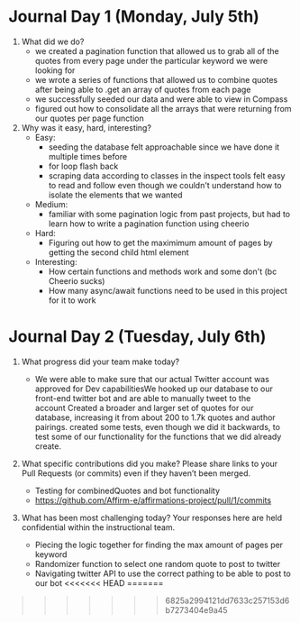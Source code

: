 # Journal Day 1 (Monday, July 5th)
1. What did we do? 
    - we created a pagination function that allowed us to grab all of the quotes from every page under the particular keyword we were looking for 
    - we wrote a series of functions that allowed us to combine quotes after being able to .get an array of quotes from each page 
    - we successfully seeded our data and were able to view in Compass 
    - figured out how to consolidate all the arrays that were returning from our quotes per page function
2. Why was it easy, hard, interesting? 
    - Easy: 
        - seeding the database felt approachable since we have done it multiple times before 
        - for loop flash back
        - scraping data according to classes in the inspect tools felt easy to read and follow even though we couldn't understand how to isolate the elements that we wanted 
    - Medium:
        - familiar with some pagination logic from past projects, but had to learn how to write a pagination function using cheerio 
    - Hard: 
        - Figuring out how to get the maximimum amount of pages by getting the second child html element 
    - Interesting: 
        - How certain functions and methods work and some don't (bc Cheerio sucks)
        - How many async/await functions need to be used in this project for it to work 

# Journal Day 2 (Tuesday, July 6th)
1. What progress did your team make today?
    - We were able to make sure that our actual Twitter account was approved for Dev capabilitiesWe hooked up our database to our front-end twitter bot and are able to manually tweet to the account Created a broader and larger set of quotes for our database, increasing it from about 200 to 1.7k quotes and author pairings. created some tests, even though we did it backwards, to test some of our functionality for the functions that we did already create.

2. What specific contributions did you make? Please share links to your Pull Requests (or commits) even if they haven’t been merged.
    - Testing for combinedQuotes and bot functionality
    - https://github.com/Affirm-e/affirmations-project/pull/1/commits

3. What has been most challenging today? Your responses here are held confidential within the instructional team.
    - Piecing the logic together for finding the max amount of pages per keyword 
    - Randomizer function to select one random quote to post to twitter
    - Navigating twitter API to use the correct pathing to be able to post to our bot
<<<<<<< HEAD
=======

>>>>>>> 6825a2994121dd7633c257153d6b7273404e9a45
